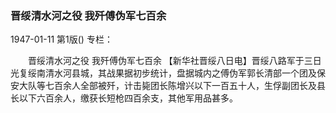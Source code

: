 ### 晋绥清水河之役  我歼傅伪军七百余

1947-01-11
第1版()
专栏：

　　晋绥清水河之役
    我歼傅伪军七百余
    【新华社晋绥八日电】晋绥八路军于三日光复绥南清水河县城，其战果据初步统计，盘据城内之傅伪军郭长清部一个团及保安大队等七百余人全部被歼，计击毙团长陈增兴以下一百五十人，生俘副团长及县长以下六百余人，缴获长短枪四百余支，其他军用品甚多。
